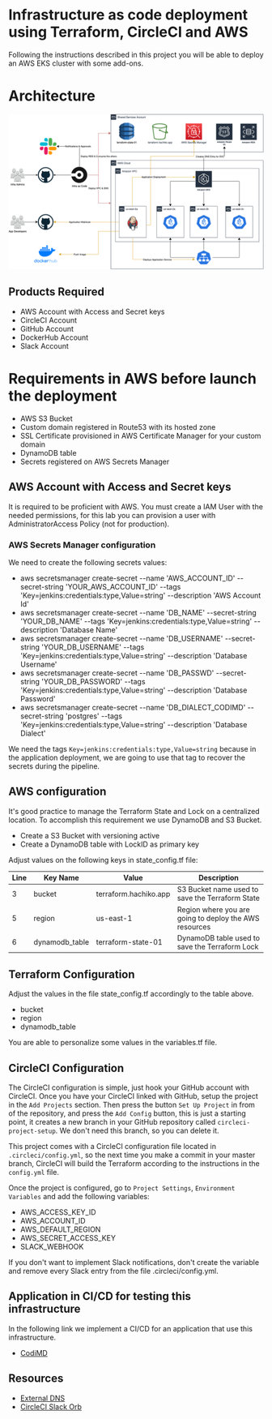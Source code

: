
# Infrastructure as code deployment using Terraform, CircleCI and AWS

Following the instructions described in this project you will be able to deploy an AWS EKS cluster with some add-ons.


# Architecture

![alt text](images/Architecture.png "Architecture Proposal")

## Products Required

- AWS Account with Access and Secret keys
- CircleCI Account
- GitHub Account
- DockerHub Account
- Slack Account

# Requirements in AWS before launch the deployment

- AWS S3 Bucket
- Custom domain registered in Route53 with its hosted zone
- SSL Certificate provisioned in AWS Certificate Manager for your custom domain
- DynamoDB table
- Secrets registered on AWS Secrets Manager

## AWS Account with Access and Secret keys

It is required to be proficient with AWS. You must create a IAM User with the needed permissions, for this lab you can provision a user with AdministratorAccess Policy (not for production).

### AWS Secrets Manager configuration

We need to create the following secrets values:

- aws secretsmanager create-secret --name 'AWS_ACCOUNT_ID' --secret-string 'YOUR_AWS_ACCOUNT_ID' --tags 'Key=jenkins:credentials:type,Value=string' --description 'AWS Account Id'
- aws secretsmanager create-secret --name 'DB_NAME' --secret-string 'YOUR_DB_NAME' --tags 'Key=jenkins:credentials:type,Value=string' --description 'Database Name'
- aws secretsmanager create-secret --name 'DB_USERNAME' --secret-string 'YOUR_DB_USERNAME' --tags 'Key=jenkins:credentials:type,Value=string' --description 'Database Username'
- aws secretsmanager create-secret --name 'DB_PASSWD' --secret-string 'YOUR_DB_PASSWORD' --tags 'Key=jenkins:credentials:type,Value=string' --description 'Database Password'
- aws secretsmanager create-secret --name 'DB_DIALECT_CODIMD' --secret-string 'postgres' --tags 'Key=jenkins:credentials:type,Value=string' --description 'Database Dialect'

We need the tags `Key=jenkins:credentials:type,Value=string` because in the application deployment, we are going to use that tag to recover the secrets during the pipeline.

## AWS configuration

It's good practice to manage the Terraform State and Lock on a centralized location. To accomplish this requirement we use DynamoDB and S3 Bucket.

- Create a S3 Bucket with versioning active
- Create a DynamoDB table with LockID as primary key

Adjust values on the following keys in state_config.tf file: 

| Line | Key Name       | Value                 | Description                                            |
| ---- | -------------- | --------------------- | ------------------------------------------------------ |
| 3    | bucket         | terraform.hachiko.app | S3 Bucket name used to save the Terraform State        |
| 5    | region         | us-east-1             | Region where you are going to deploy the AWS resources |
| 6    | dynamodb_table | terraform-state-01    | DynamoDB table used to save the Terraform Lock         |

## Terraform Configuration

Adjust the values in the file state_config.tf accordingly to the table above.

- bucket
- region
- dynamodb_table

You are able to personalize some values in the variables.tf file.

## CircleCI Configuration

The CircleCI configuration is simple, just hook your GitHub account with CircleCI. Once you have your CircleCI linked with GitHub, setup the project in the `Add Projects` section. Then press the button `Set Up Project` in from of the repository, and press the `Add Config` button, this is just a starting point, it creates a new branch in your GitHub repository called `circleci-project-setup`. We don't need this branch, so you can delete it.

This project comes with a CircleCI configuration file located in `.circleci/config.yml`, so the next time you make a commit in your master branch, CircleCI will build the Terraform according to the instructions in the `config.yml` file.

Once the project is configured, go to `Project Settings`, `Environment Variables` and add the following variables:

- AWS_ACCESS_KEY_ID
- AWS_ACCOUNT_ID
- AWS_DEFAULT_REGION
- AWS_SECRET_ACCESS_KEY
- SLACK_WEBHOOK

If you don't want to implement Slack notifications, don't create the variable and remove every Slack entry from the file .circleci/config.yml.

## Application in CI/CD for testing this infrastructure

In the following link we implement a CI/CD for an application that use this infrastructure. 

- [CodiMD](https://github.com/williammunozr/codimd)

## Resources

- [External DNS](https://github.com/kubernetes-sigs/external-dns)
- [CircleCI Slack Orb](https://circleci.com/orbs/registry/orb/circleci/slack)